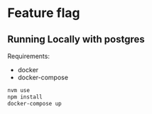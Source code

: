 # Feature flag

## Running Locally with postgres

Requirements:
- docker
- docker-compose

```sh
nvm use
npm install
docker-compose up
```
